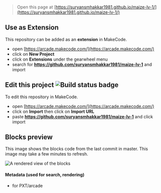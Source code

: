  


> Open this page at [https://suryansmhakkar1981.github.io/maize-lv-1/](https://suryansmhakkar1981.github.io/maize-lv-1/)

## Use as Extension

This repository can be added as an **extension** in MakeCode.

* open [https://arcade.makecode.com/](https://arcade.makecode.com/)
* click on **New Project**
* click on **Extensions** under the gearwheel menu
* search for **https://github.com/suryansmhakkar1981/maize-lv-1** and import

## Edit this project ![Build status badge](https://github.com/suryansmhakkar1981/maize-lv-1/workflows/MakeCode/badge.svg)

To edit this repository in MakeCode.

* open [https://arcade.makecode.com/](https://arcade.makecode.com/)
* click on **Import** then click on **Import URL**
* paste **https://github.com/suryansmhakkar1981/maize-lv-1** and click import

## Blocks preview

This image shows the blocks code from the last commit in master.
This image may take a few minutes to refresh.

![A rendered view of the blocks](https://github.com/suryansmhakkar1981/maize-lv-1/raw/master/.github/makecode/blocks.png)

#### Metadata (used for search, rendering)

* for PXT/arcade
<script src="https://makecode.com/gh-pages-embed.js"></script><script>makeCodeRender("{{ site.makecode.home_url }}", "{{ site.github.owner_name }}/{{ site.github.repository_name }}");</script>

